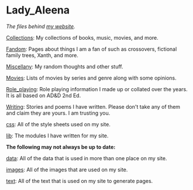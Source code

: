 # Lady_Aleena

*The files behind [my website](http://fantasy.xecu.net).*

[Collections](/Collections): My collections of books, music, movies, and more.

[Fandom](/Fandom): Pages about things I am a fan of such as crossovers, fictional family trees, Xanth, and more.

[Miscellany](/Miscellany): My random thoughts and other stuff.

[Movies](/Movies): Lists of movies by series and genre along with some opinions.

[Role_playing](/Role_playing): Role playing information I made up or collated over the years. It is all based on AD&D 2nd Ed.

[Writing](/Writing): Stories and poems I have written. Please don't take any of them and claim they are yours. I am trusting you.

[css](/files/css): All of the style sheets used on my site.

[lib](/files/lib): The modules I have written for my site.

**The following may not always be up to date:**

[data](/files/data): All of the data that is used in more than one place on my site.

[images](/files/images): All of the images that are used on my site.

[text](/files/text): All of the text that is used on my site to generate pages.

